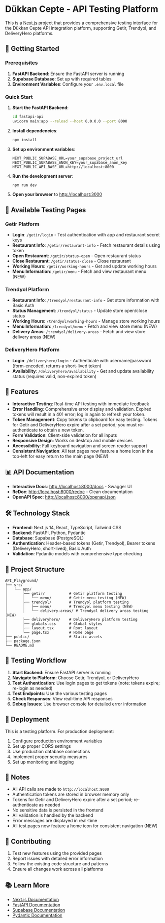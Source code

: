 # Dükkan Cepte - API Testing Platform

This is a [Next.js](https://nextjs.org) project that provides a comprehensive testing interface for the Dükkan Cepte API integration platform, supporting Getir, Trendyol, and DeliveryHero platforms.

## 🚀 Getting Started

### Prerequisites

1. **FastAPI Backend**: Ensure the FastAPI server is running
2. **Supabase Database**: Set up with required tables
3. **Environment Variables**: Configure your `.env.local` file

### Quick Start

1. **Start the FastAPI Backend**:
   ```bash
   cd fastapi-api
   uvicorn main:app --reload --host 0.0.0.0 --port 8000
   ```

2. **Install dependencies**:
   ```bash
   npm install
   ```

3. **Set up environment variables**:
   ```env
   NEXT_PUBLIC_SUPABASE_URL=your_supabase_project_url
   NEXT_PUBLIC_SUPABASE_ANON_KEY=your_supabase_anon_key
   NEXT_PUBLIC_API_BASE_URL=http://localhost:8000
   ```

4. **Run the development server**:
   ```bash
   npm run dev
   ```

5. **Open your browser** to [http://localhost:3000](http://localhost:3000)

## 📱 Available Testing Pages

### Getir Platform
- **Login**: `/getir/login` - Test authentication with app and restaurant secret keys
- **Restaurant Info**: `/getir/restaurant-info` - Fetch restaurant details using token
- **Open Restaurant**: `/getir/status-open` - Open restaurant status
- **Close Restaurant**: `/getir/status-close` - Close restaurant
- **Working Hours**: `/getir/working-hours` - Get and update working hours
- **Menu Information**: `/getir/menu` - Fetch and view restaurant menu (NEW)

### Trendyol Platform
- **Restaurant Info**: `/trendyol/restaurant-info` - Get store information with Basic Auth
- **Status Management**: `/trendyol/status` - Update store open/close status
- **Working Hours**: `/trendyol/working-hours` - Manage store working hours
- **Menu Information**: `/trendyol/menu` - Fetch and view store menu (NEW)
- **Delivery Areas**: `/trendyol/delivery-areas` - Fetch and view store delivery areas (NEW)

### DeliveryHero Platform
- **Login**: `/deliveryhero/login` - Authenticate with username/password (form-encoded, returns a short-lived token)
- **Availability**: `/deliveryhero/availability` - Get and update availability status (requires valid, non-expired token)

## 🔧 Features

- **Interactive Testing**: Real-time API testing with immediate feedback
- **Error Handling**: Comprehensive error display and validation. Expired tokens will result in a 401 error; log in again to refresh your token.
- **Token Management**: Copy tokens to clipboard for easy testing. Tokens for Getir and DeliveryHero expire after a set period; you must re-authenticate to obtain a new token.
- **Form Validation**: Client-side validation for all inputs
- **Responsive Design**: Works on desktop and mobile devices
- **Accessibility**: Full keyboard navigation and screen reader support
- **Consistent Navigation**: All test pages now feature a home icon in the top-left for easy return to the main page (NEW)

## 📊 API Documentation

- **Interactive Docs**: [http://localhost:8000/docs](http://localhost:8000/docs) - Swagger UI
- **ReDoc**: [http://localhost:8000/redoc](http://localhost:8000/redoc) - Clean documentation
- **OpenAPI Spec**: [http://localhost:8000/openapi.json](http://localhost:8000/openapi.json)

## 🛠️ Technology Stack

- **Frontend**: Next.js 14, React, TypeScript, Tailwind CSS
- **Backend**: FastAPI, Python, Pydantic
- **Database**: Supabase (PostgreSQL)
- **Authentication**: Header-based tokens (Getir, Trendyol), Bearer tokens (DeliveryHero, short-lived), Basic Auth
- **Validation**: Pydantic models with comprehensive type checking

## 📁 Project Structure

```
API_Playground/
├── src/
│   └── app/
│       ├── getir/           # Getir platform testing
│       │   └── menu/        # Getir menu testing (NEW)
│       ├── trendyol/        # Trendyol platform testing
│       │   ├── menu/        # Trendyol menu testing (NEW)
│       │   └── delivery-areas/ # Trendyol delivery areas testing (NEW)
│       ├── deliveryhero/    # DeliveryHero platform testing
│       ├── globals.css      # Global styles
│       ├── layout.tsx       # Root layout
│       └── page.tsx         # Home page
├── public/                  # Static assets
├── package.json
└── README.md
```

## 🧪 Testing Workflow

1. **Start Backend**: Ensure FastAPI server is running
2. **Navigate to Platform**: Choose Getir, Trendyol, or DeliveryHero
3. **Test Authentication**: Use login pages to get tokens (note: tokens expire; re-login as needed)
4. **Test Endpoints**: Use the various testing pages
5. **Check Responses**: View real-time API responses
6. **Debug Issues**: Use browser console for detailed error information

## 🚀 Deployment

This is a testing platform. For production deployment:

1. Configure production environment variables
2. Set up proper CORS settings
3. Use production database connections
4. Implement proper security measures
5. Set up monitoring and logging

## 📝 Notes

- All API calls are made to `http://localhost:8000`
- Authentication tokens are stored in browser memory only
- Tokens for Getir and DeliveryHero expire after a set period; re-authenticate as needed
- No sensitive data is persisted in the frontend
- All validation is handled by the backend
- Error messages are displayed in real-time
- All test pages now feature a home icon for consistent navigation (NEW)

## 🤝 Contributing

1. Test new features using the provided pages
2. Report issues with detailed error information
3. Follow the existing code structure and patterns
4. Ensure all changes work across all platforms

## 📚 Learn More

- [Next.js Documentation](https://nextjs.org/docs)
- [FastAPI Documentation](https://fastapi.tiangolo.com/)
- [Supabase Documentation](https://supabase.com/docs)
- [Pydantic Documentation](https://pydantic-docs.helpmanual.io/)
